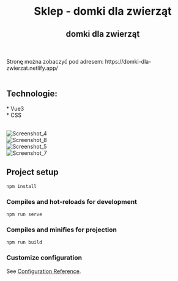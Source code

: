<h1 align="center"> Sklep - domki dla zwierząt </h >
<br />
<h2 align="center"> domki dla zwierząt  </h2>
<br />
<br />
Stronę można zobaczyć pod adresem: https://domki-dla-zwierzat.netlify.app/
<br />
<br />
<h2 align="left"> Technologie: </h2>
* Vue3
<br />
* CSS
<br />
<br />


![Screenshot_4](https://user-images.githubusercontent.com/105555319/192403968-e499a8b0-5d5d-4b4f-9988-d96455e1952a.png)
<br />
![Screenshot_8](https://user-images.githubusercontent.com/105555319/192393749-d229f110-2452-449b-8f4e-6666f4ef1d9e.png)
<br />
![Screenshot_5](https://user-images.githubusercontent.com/105555319/192403989-4b79103a-8744-4ca4-b6c5-496ff0e2d6a6.png)
<br />
![Screenshot_7](https://user-images.githubusercontent.com/105555319/192393825-1fa17d09-9d00-4290-a06a-a9b1344cf919.png)







## Project setup

```
npm install
```

### Compiles and hot-reloads for development

```
npm run serve
```

### Compiles and minifies for projection

```
npm run build
```

### Customize configuration

See [Configuration Reference](https://cli.vuejs.org/config/).
